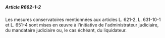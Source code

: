 ##### Article R662-1-2

Les mesures conservatoires mentionnées aux articles L. 621-2, L. 631-10-1 et L. 651-4 sont mises en œuvre à l'initiative de l'administrateur judiciaire, du mandataire judiciaire ou, le cas échéant, du liquidateur.

